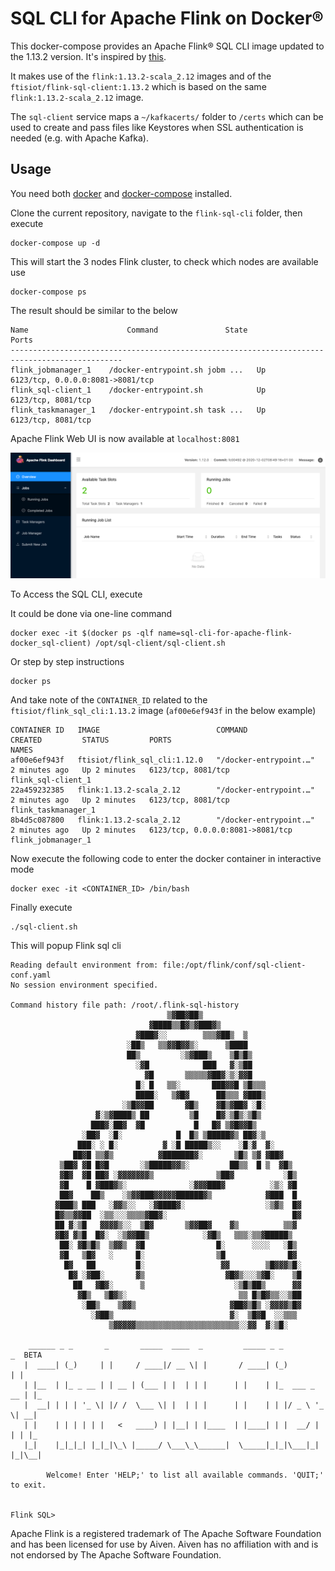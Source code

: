 # SQL CLI for Apache Flink on Docker®

This docker-compose provides an Apache Flink® SQL CLI image updated to the 1.13.2 version. It's inspired by [this](https://github.com/wuchong/flink-sql-demo/tree/v1.11-EN/sql-client).

It makes use of the `flink:1.13.2-scala_2.12` images and of the `ftisiot/flink-sql-client:1.13.2` which is based on the same `flink:1.13.2-scala_2.12` image.

The `sql-client` service maps a `~/kafkacerts/` folder to `/certs` which can be used to create and pass files like Keystores when SSL authentication is needed (e.g. with Apache Kafka).

## Usage

You need both [docker](https://docs.docker.com/engine/install/) and [docker-compose](https://docs.docker.com/compose/install/) installed.

Clone the current repository, navigate to the `flink-sql-cli` folder, then execute

```
docker-compose up -d
```

This will start the 3 nodes Flink cluster, to check which nodes are available use

```
docker-compose ps
```

The result should be similar to the below

```
Name                      Command               State                Ports              
-----------------------------------------------------------------------------------------------
flink_jobmanager_1    /docker-entrypoint.sh jobm ...   Up      6123/tcp, 0.0.0.0:8081->8081/tcp
flink_sql-client_1    /docker-entrypoint.sh            Up      6123/tcp, 8081/tcp              
flink_taskmanager_1   /docker-entrypoint.sh task ...   Up      6123/tcp, 8081/tcp              
```

Apache Flink Web UI is now available at `localhost:8081`

![Flink Web UI](img/flink-web-ui.png)


To Access the SQL CLI, execute

It could be done via one-line command
```
docker exec -it $(docker ps -qlf name=sql-cli-for-apache-flink-docker_sql-client) /opt/sql-client/sql-client.sh
```

Or step by step instructions
```
docker ps
```

And take note of the `CONTAINER_ID` related to the `ftisiot/flink_sql_cli:1.13.2` image (`af00e6ef943f` in the below example)

```
CONTAINER ID   IMAGE                          COMMAND                  CREATED         STATUS         PORTS                              NAMES
af00e6ef943f   ftisiot/flink_sql_cli:1.12.0   "/docker-entrypoint.…"   2 minutes ago   Up 2 minutes   6123/tcp, 8081/tcp                 flink_sql-client_1
22a459232385   flink:1.13.2-scala_2.12        "/docker-entrypoint.…"   2 minutes ago   Up 2 minutes   6123/tcp, 8081/tcp                 flink_taskmanager_1
8b4d5c087800   flink:1.13.2-scala_2.12        "/docker-entrypoint.…"   2 minutes ago   Up 2 minutes   6123/tcp, 0.0.0.0:8081->8081/tcp   flink_jobmanager_1
```

Now execute the following code to enter the docker container in interactive mode

```
docker exec -it <CONTAINER_ID> /bin/bash
```

Finally execute

```
./sql-client.sh
```

This will popup Flink sql cli

```
Reading default environment from: file:/opt/flink/conf/sql-client-conf.yaml
No session environment specified.

Command history file path: /root/.flink-sql-history
                                   ▒▓██▓██▒
                               ▓████▒▒█▓▒▓███▓▒
                            ▓███▓░░        ▒▒▒▓██▒  ▒
                          ░██▒   ▒▒▓▓█▓▓▒░      ▒████
                          ██▒         ░▒▓███▒    ▒█▒█▒
                            ░▓█            ███   ▓░▒██
                              ▓█       ▒▒▒▒▒▓██▓░▒░▓▓█
                            █░ █   ▒▒░       ███▓▓█ ▒█▒▒▒
                            ████░   ▒▓█▓      ██▒▒▒ ▓███▒
                         ░▒█▓▓██       ▓█▒    ▓█▒▓██▓ ░█░
                   ▓░▒▓████▒ ██         ▒█    █▓░▒█▒░▒█▒
                  ███▓░██▓  ▓█           █   █▓ ▒▓█▓▓█▒
                ░██▓  ░█░            █  █▒ ▒█████▓▒ ██▓░▒
               ███░ ░ █░          ▓ ░█ █████▒░░    ░█░▓  ▓░
              ██▓█ ▒▒▓▒          ▓███████▓░       ▒█▒ ▒▓ ▓██▓
           ▒██▓ ▓█ █▓█       ░▒█████▓▓▒░         ██▒▒  █ ▒  ▓█▒
           ▓█▓  ▓█ ██▓ ░▓▓▓▓▓▓▓▒              ▒██▓           ░█▒
           ▓█    █ ▓███▓▒░              ░▓▓▓███▓          ░▒░ ▓█
           ██▓    ██▒    ░▒▓▓███▓▓▓▓▓██████▓▒            ▓███  █
          ▓███▒ ███   ░▓▓▒░░   ░▓████▓░                  ░▒▓▒  █▓
          █▓▒▒▓▓██  ░▒▒░░░▒▒▒▒▓██▓░                            █▓
          ██ ▓░▒█   ▓▓▓▓▒░░  ▒█▓       ▒▓▓██▓    ▓▒          ▒▒▓
          ▓█▓ ▓▒█  █▓░  ░▒▓▓██▒            ░▓█▒   ▒▒▒░▒▒▓█████▒
           ██░ ▓█▒█▒  ▒▓▓▒  ▓█                █░      ░░░░   ░█▒
           ▓█   ▒█▓   ░     █░                ▒█              █▓
            █▓   ██         █░                 ▓▓        ▒█▓▓▓▒█░
             █▓ ░▓██░       ▓▒                  ▓█▓▒░░░▒▓█░    ▒█
              ██   ▓█▓░      ▒                    ░▒█▒██▒      ▓▓
               ▓█▒   ▒█▓▒░                         ▒▒ █▒█▓▒▒░░▒██
                ░██▒    ▒▓▓▒                     ▓██▓▒█▒ ░▓▓▓▓▒█▓
                  ░▓██▒                          ▓░  ▒█▓█  ░░▒▒▒
                      ▒▓▓▓▓▓▒▒▒▒▒▒▒▒▒▒▒▒▒▒▒▒▒▒▒▒▒▒▒░░▓▓  ▓░▒█░

    ______ _ _       _       _____  ____  _         _____ _ _            _  BETA   
   |  ____| (_)     | |     / ____|/ __ \| |       / ____| (_)          | |  
   | |__  | |_ _ __ | | __ | (___ | |  | | |      | |    | |_  ___ _ __ | |_
   |  __| | | | '_ \| |/ /  \___ \| |  | | |      | |    | | |/ _ \ '_ \| __|
   | |    | | | | | |   <   ____) | |__| | |____  | |____| | |  __/ | | | |_
   |_|    |_|_|_| |_|_|\_\ |_____/ \___\_\______|  \_____|_|_|\___|_| |_|\__|

        Welcome! Enter 'HELP;' to list all available commands. 'QUIT;' to exit.


Flink SQL>
```
Apache Flink is a registered trademark of The Apache Software Foundation and has been licensed for use by Aiven. Aiven has no affiliation with and is not endorsed by The Apache Software Foundation.

